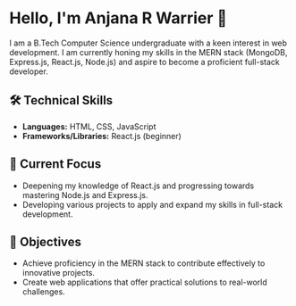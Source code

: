 # Hello, I'm Anjana R Warrier 👋

I am a B.Tech Computer Science undergraduate with a keen interest in web development. I am currently honing my skills in the MERN stack (MongoDB, Express.js, React.js, Node.js) and aspire to become a proficient full-stack developer.

## 🛠 Technical Skills
- **Languages:** HTML, CSS, JavaScript
- **Frameworks/Libraries:** React.js (beginner)

## 🚀 Current Focus
- Deepening my knowledge of React.js and progressing towards mastering Node.js and Express.js.
- Developing various projects to apply and expand my skills in full-stack development.

## 🎯 Objectives
- Achieve proficiency in the MERN stack to contribute effectively to innovative projects.
- Create web applications that offer practical solutions to real-world challenges.

